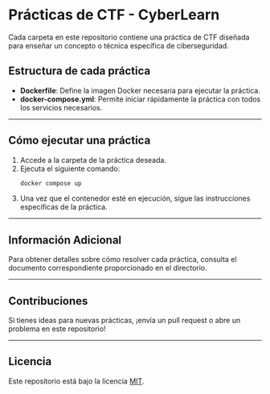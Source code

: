 
# Prácticas de CTF - CyberLearn

Cada carpeta en este repositorio contiene una práctica de CTF diseñada para enseñar un concepto o técnica específica de ciberseguridad.

## Estructura de cada práctica

- **Dockerfile**: Define la imagen Docker necesaria para ejecutar la práctica.
- **docker-compose.yml**: Permite iniciar rápidamente la práctica con todos los servicios necesarios.

---

## Cómo ejecutar una práctica

1. Accede a la carpeta de la práctica deseada.
2. Ejecuta el siguiente comando:
   ```bash
   docker compose up
   ```
3. Una vez que el contenedor esté en ejecución, sigue las instrucciones específicas de la práctica.

---

## Información Adicional

Para obtener detalles sobre cómo resolver cada práctica, consulta el documento correspondiente proporcionado en el directorio.

---

## Contribuciones

Si tienes ideas para nuevas prácticas, ¡envía un pull request o abre un problema en este repositorio!

---

## Licencia

Este repositorio está bajo la licencia [MIT](LICENSE).
